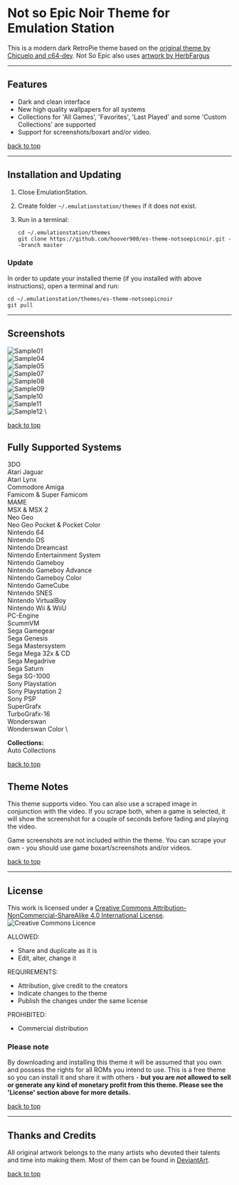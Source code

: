 # Not so Epic Noir Theme for Emulation Station

This is a modern dark RetroPie theme based on the [original theme by Chicuelo and c64-dev](https://github.com/c64-dev/es-theme-epicnoir). Not So Epic also uses [artwork by HerbFargus](https://github.com/HerbFargus/es-theme-tronkyfran)

---

## Features

- Dark and clean interface
- New high quality wallpapers for all systems
- Collections for 'All Games', 'Favorites', 'Last Played' and some 'Custom Collections' are supported
- Support for screenshots/boxart and/or video.

[back to top](#notsoepicnoir-retropie-theme)

---

## Installation and Updating

1. Close EmulationStation.

2. Create folder `~/.emulationstation/themes` if it does not exist.

3. Run in a terminal:

       cd ~/.emulationstation/themes
       git clone https://github.com/hoover900/es-theme-notsoepicnoir.git --branch master

### Update

In order to update your installed theme (if you installed with above instructions), open a terminal and run:

    cd ~/.emulationstation/themes/es-theme-notsoepicnoir
    git pull

---

## Screenshots

![Sample01](./_art/samples/001.jpg) \
![Sample04](./_art/samples/004.jpg) \
![Sample05](./_art/samples/005.jpg) \
![Sample07](./_art/samples/007.jpg) \
![Sample08](./_art/samples/008.jpg) \
![Sample09](./_art/samples/009.jpg) \
![Sample10](./_art/samples/010.jpg) \
![Sample11](./_art/samples/011.jpg) \
![Sample12](./_art/samples/012.jpg) \

[back to top](#notsoepicnoir-retropie-theme)

## Fully Supported Systems

3DO \
Atari Jaguar \
Atari Lynx \
Commodore Amiga \
Famicom & Super Famicom \
MAME \
MSX & MSX 2 \
Neo Geo \
Neo Geo Pocket & Pocket Color \
Nintendo 64 \
Nintendo DS \
Nintendo Dreamcast \
Nintendo Entertainment System \
Nintendo Gameboy \
Nintendo Gameboy  Advance\
Nintendo Gameboy Color \
Nintendo GameCube \
Nintendo SNES \
Nintendo VirtualBoy \
Nintendo Wii & WiiU \
PC-Engine \
ScummVM \
Sega Gamegear \
Sega Genesis \
Sega Mastersystem \
Sega Mega 32x & CD \
Sega Megadrive \
Sega Saturn \
Sega SG-1000 \
Sony Playstation \
Sony Playstation 2 \
Sony PSP \
SuperGrafx \
TurboGrafx-16 \
Wonderswan \
Wonderswan Color \

**Collections:** \
Auto Collections

[back to top](#notsoepicnoir-retropie-theme)

## Theme Notes

This theme supports video. You can also use a scraped image in conjunction with the video. If you scrape both, when a game is selected, it will show the screenshot for a couple of seconds before fading and playing the video.

Game screenshots are not included within the theme. You can scrape your own - you should use game boxart/screenshots and/or videos.

[back to top](#notsoepicnoir-retropie-theme)

---

## License

This work is licensed under a [Creative Commons Attribution-NonCommercial-ShareAlike 4.0 International License](http://creativecommons.org/licenses/by-nc-sa/4.0/). \
![Creative Commons Licence](https://i.creativecommons.org/l/by-nc-sa/4.0/88x31.png "Creative Commons Licence")

ALLOWED:

- Share and duplicate as it is
- Edit, alter, change it

REQUIREMENTS:

- Attribution, give credit to the creators
- Indicate changes to the theme
- Publish the changes under the same license

PROHIBITED:

- Commercial distribution

### Please note

By downloading and installing this theme it will be assumed that you own and possess the rights for all ROMs you intend to use. This is a free theme so you can install it and share it with others - **but you are *not* allowed to sell or generate any kind of monetary profit from this theme. Please see the 'License' section above for more details.**

[back to top](#notsoepicnoir-retropie-theme)

---

## Thanks and Credits

All original artwork belongs to the many artists who devoted their talents and time into making them.
Most of them can be found in [DeviantArt](http://www.deviantart.com/).

[back to top](#notsoepicnoir-retropie-theme)
